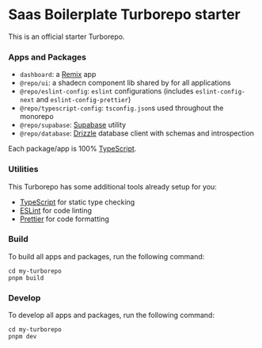 # Saas Boilerplate Turborepo starter

This is an official starter Turborepo.


### Apps and Packages

- `dashboard`: a [Remix](https://remix.run/) app
- `@repo/ui`: a shadecn component lib shared by for all applications
- `@repo/eslint-config`: `eslint` configurations (includes `eslint-config-next` and `eslint-config-prettier`)
- `@repo/typescript-config`: `tsconfig.json`s used throughout the monorepo
- `@repo/supabase`: [Supabase](https://supabase.com) utility
- `@repo/database`: [Drizzle](https://orm.drizzle.team) database client with schemas and introspection


Each package/app is 100% [TypeScript](https://www.typescriptlang.org/).

### Utilities

This Turborepo has some additional tools already setup for you:

- [TypeScript](https://www.typescriptlang.org/) for static type checking
- [ESLint](https://eslint.org/) for code linting
- [Prettier](https://prettier.io) for code formatting

### Build

To build all apps and packages, run the following command:

```
cd my-turborepo
pnpm build
```

### Develop

To develop all apps and packages, run the following command:

```
cd my-turborepo
pnpm dev
```
